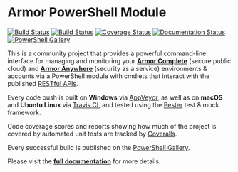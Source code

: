 ﻿# Armor PowerShell Module

[![Build Status](https://ci.appveyor.com/api/projects/status/x4ik2enxvdc5h0x6/branch/master?svg=true)](https://ci.appveyor.com/project/tlindsay42/ArmorPowerShell/branch/master) [![Build Status](https://travis-ci.org/tlindsay42/ArmorPowerShell.svg?branch=master)](https://travis-ci.org/tlindsay42/ArmorPowerShell) [![Coverage Status](https://coveralls.io/repos/github/tlindsay42/ArmorPowerShell/badge.svg?branch=master)](https://coveralls.io/github/tlindsay42/ArmorPowerShell?branch=master) [![Documentation Status](https://readthedocs.org/projects/armorpowershell/badge/?version=latest)](http://armorpowershell.readthedocs.io/en/latest/?badge=latest) [![PowerShell Gallery](https://img.shields.io/powershellgallery/v/Armor.svg)](https://www.powershellgallery.com/packages/Armor)

This is a community project that provides a powerful command-line interface for managing and monitoring your **[Armor Complete](https://www.armor.com/armor-complete-secure-hosting/ 'Armor Complete Product Page')** (secure public cloud) and **[Armor Anywhere](https://www.armor.com/armor-anywhere-security/ 'Armor Anywhere Product Page')** (security as a service) environments & accounts via a PowerShell module with cmdlets that interact with the published [RESTful APIs](https://docs.armor.com/display/KBSS/Armor+API+Guide 'Armor API Guide').

Every code push is built on **Windows** via [AppVeyor](https://ci.appveyor.com/project/tlindsay42/ArmorPowerShell/branch/master 'AppVeyor: ArmorPowerShell: latest build console'), as well as on **macOS** and **Ubuntu Linux** via [Travis CI](https://travis-ci.org/tlindsay42/ArmorPowerShell 'Travis CI: ArmorPowerShell: latest build console'), and tested using the [Pester](https://github.com/pester/Pester 'Pester GitHub repo') test & mock framework.

Code coverage scores and reports showing how much of the project is covered by automated unit tests are tracked by [Coveralls](https://coveralls.io/github/tlindsay42/ArmorPowerShell?branch=master 'Coveralls: ArmorPowerShell: latest report').

Every successful build is published on the [PowerShell Gallery](https://www.powershellgallery.com/packages/Armor).

Please visit the **[full documentation](http://armorpowershell.readthedocs.io/en/latest/?badge=latest)** for more details.
